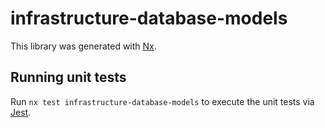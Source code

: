 # infrastructure-database-models

This library was generated with [Nx](https://nx.dev).

## Running unit tests

Run `nx test infrastructure-database-models` to execute the unit tests via [Jest](https://jestjs.io).
